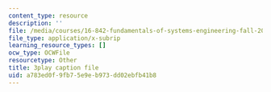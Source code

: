 ```yaml
---
content_type: resource
description: ''
file: /media/courses/16-842-fundamentals-of-systems-engineering-fall-2015/a783ed0f9fb75e9eb973dd02ebfb41b8_-Km2237G0P8.vtt
file_type: application/x-subrip
learning_resource_types: []
ocw_type: OCWFile
resourcetype: Other
title: 3play caption file
uid: a783ed0f-9fb7-5e9e-b973-dd02ebfb41b8
---
```

